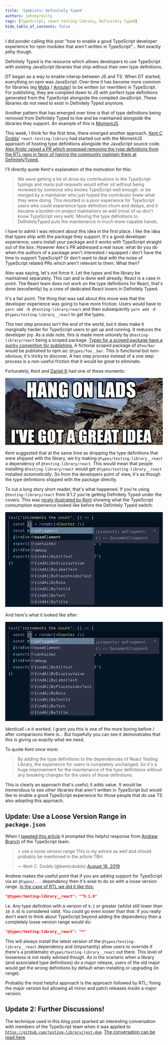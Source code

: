 ```yaml
---
title: 'Symbiotic Definitely Typed'
authors: johnnyreilly
tags: [TypeScript, react-testing-library, Definitely Typed]
hide_table_of_contents: false
---
```


I did ponder calling this post "how to enable a good TypeScript developer experience for npm modules that aren't written in TypeScript"... Not exactly pithy though.

Definitely Typed is the resource which allows developers to use TypeScript with existing JavaScript libraries that ship without their own type definitions.

DT began as a way to enable interop between JS and TS. When DT started, everything on npm was JavaScript. Over time it has become more common for libraries (eg [Mobx](https://github.com/mobxjs/mobx) / [Angular](https://github.com/angular/angular)) to be written (or rewritten) in TypeScript. For publishing, they are compiled down to JS with perfect type definitions generated from the TypeScript alongside the compiled JavaScript. These libraries do not need to exist in Definitely Typed anymore.

Another pattern that has emerged over time is that of type definitions being removed from Definitely Typed to live and be maintained alongside the libraries they support. An example of this is [MomentJS](https://github.com/moment/moment).

This week, I think for the first time, there emerged another approach. [Kent C Dodds](https://kentcdodds.com/)' `react-testing-library` had started out with the MomentJS approach of hosting type definitions alongside the JavaScript source code. [Alex Krolic raised a PR which proposed removing the type definitions from the RTL repo in favor of having the community maintain them at DefinitelyTyped.](https://github.com/testing-library/react-testing-library/pull/437)

I'll directly quote Kent's explanation of the motivation for this:

> We were getting a lot of drive-by contributions to the TypeScript typings and many pull requests would either sit without being reviewed by someone who knows TypeScript well enough, or be merged by a maintainer who just hoped the contributor knew what they were doing. This resulted in a poor experience for TypeScript users who could experience type definition churn and delays, and it became a burden on project maintainers as well (most of us don't know TypeScript very well). Moving the type definitions to DefinitelyTyped puts the maintenance in much more capable hands.

I have to admit I was reticent about this idea in the first place. I like the idea that types ship with the package they support. It's a good developer experience; users install your package and it works with TypeScript straight out of the box. However Alex's PR addressed a real issue: what do you do when the authors of a package aren't interested / equipped / don't have the time to support TypeScript? Or don't want to deal with the noise of TypeScript related PRs which aren't relevant to them. What then?

Alex was saying, let's not force it. Let the types and the library be maintained separately. This can and is done well already; React is a case in point. The React team does not work on the type definitions for React, that's done (excellently) by a crew of dedicated React lovers in Definitely Typed.

It's a fair point. The thing that was sad about this move was that the developer experience was going to have more friction. Users would have to `yarn add -D @testing-library/react` and then subsequently `yarn add -D @types/testing-library__react` to get the types.

This two step process isn't the end of the world, but it does make it marginally harder for TypeScript users to get up and running. It reduces the developer joy. As a side note, this is made more unlovely by `@testing-library/react` being a scoped package. [Types for a scoped package have a quirky convention for publishing.](https://stackoverflow.com/questions/47296731/how-can-i-install-typescript-declarations-for-scoped-namespaced-packages-via-ty) A fictional scoped package of `@foo/bar` would be published to npm as: `@types/foo__bar`. This is functional but non-obvious; it's tricky to discover. A two step process instead of a one step process is a non-useful friction that it would be great to eliminate.

Fortunately, Kent and [Daniel K](https://github.com/FredyC) had one of these moments:

![](hang-on-lads-ive-got-a-great-idea.webp)

Kent suggested that at the same time as dropping the type definitions that were shipped with the library, we try making `@types/testing-library__react` a dependency of `@testing-library/react`. This would mean that people installing `@testing-library/react` would get `@types/testing-library__react` installed _automatically_. So from the developers point of view, it's as though the type definitions shipped with the package directly.

To cut a long story short reader, that's what happened. If you're using `@testing-library/react` from 9.1.2 you're getting Definitely Typed under the covers. This was [nicely illustrated by Kent](https://github.com/testing-library/react-testing-library/pull/437#issuecomment-521763117) showing what the TypeScript consumption experience looked like before the Definitely Typed switch:

![](RTL-9.1.1.webp)

And here's what it looked like after:

![](RTL-9.1.2.webp)

Identical! i.e it worked. I grant you this is one of the more boring before / after comparisons there is… But hopefully you can see it demonstrates that this is giving us exactly what we need.

To quote Kent once more:

> By adding the type definitions to the dependencies of React Testing Library, the experience for users is completely unchanged. So it's a huge improvement for the maintenance of the type definitions without any breaking changes for the users of those definitions.

This is clearly an approach that's useful; it adds value. It would be tremendous to see other libraries that aren't written in TypeScript but would like to enable a good TypeScript experience for those people that do use TS also adopting this approach.

## Update: Use a Loose Version Range in `package.json`

When I [tweeted this article](https://twitter.com/johnny_reilly/status/1162843916661592064) it prompted this helpful response from [Andrew Branch](https://twitter.com/atcb) of the TypeScript team:

> \> use a loose version range This is my advice as well and should probably be mentioned in the article TBH.
>
> — Kent C. Dodds (@kentcdodds) [August 18, 2019](https://twitter.com/kentcdodds/status/1162876792287293440?ref_src=twsrc%5Etfw)

<script async="" src="https://platform.twitter.com/widgets.js" charSet="utf-8"></script>

Andrew makes the useful point that if you are adding support for TypeScript via an `@types/...` dependency then it's wise to do so with a loose version range. [In the case of RTL we did it like this:](https://github.com/testing-library/react-testing-library/blob/c4ba755e42938018ec67dbc716037cfafca15e03/package.json#L46)

```json
"@types/testing-library__react": "^9.1.0"
```

i.e. Any type definition with a version of `9.1` or greater (whilst still lower than `10.0.0`) is considered valid. You could go even looser than that. If you really don't want to think about TypeScript beyond adding the dependency then a completely loose version range would do:

```json
"@types/testing-library__react": "*"
```

This will always install the latest version of the `@types/testing-library__react` dependency and (importantly) allow users to override if there's a problematic `@types/testing-library__react` out there. This level of looseness is not really advised though. As in the scenario when a library (and associated type definitions) do a major release, users of the old major would get the wrong definitions by default when installing or upgrading (in range).

Probably the most helpful approach is the approach followed by RTL; fixing the major version but allowing all minor and patch releases _inside_ a major version.

## Update 2: Further Discussions!

The technique used in this blog post sparked an interesting conversation with members of the TypeScript team when it was applied to [`https://github.com/testing-library/jest-dom`](https://github.com/testing-library/jest-dom). [The conversation can be read here](https://github.com/testing-library/jest-dom/issues/123#issuecomment-523586977).
